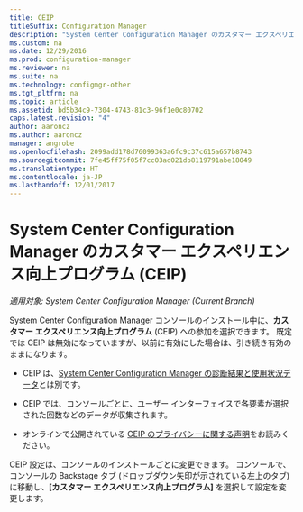 ```yaml
---
title: CEIP
titleSuffix: Configuration Manager
description: "System Center Configuration Manager のカスタマー エクスペリエンス向上プログラムの設定について説明します。"
ms.custom: na
ms.date: 12/29/2016
ms.prod: configuration-manager
ms.reviewer: na
ms.suite: na
ms.technology: configmgr-other
ms.tgt_pltfrm: na
ms.topic: article
ms.assetid: bd5b34c9-7304-4743-81c3-96f1e0c80702
caps.latest.revision: "4"
author: aaroncz
ms.author: aaroncz
manager: angrobe
ms.openlocfilehash: 2099add178d76099363a6fc9c37c615a657b8743
ms.sourcegitcommit: 7fe45ff75f05f7cc03ad021db8119791abe18049
ms.translationtype: HT
ms.contentlocale: ja-JP
ms.lasthandoff: 12/01/2017
---
```

# <a name="customer-experience-improvement-program-ceip-for-system-center-configuration-manager"></a>System Center Configuration Manager のカスタマー エクスペリエンス向上プログラム (CEIP)

*適用対象: System Center Configuration Manager (Current Branch)*

System Center Configuration Manager コンソールのインストール中に、**カスタマー エクスペリエンス向上プログラム** (CEIP) への参加を選択できます。 既定では CEIP は無効になっていますが、以前に有効にした場合は、引き続き有効のままになります。  

-   CEIP は、[System Center Configuration Manager の診断結果と使用状況データ](../../../core/plan-design/diagnostics/diagnostics-and-usage-data.md)とは別です。  

-   CEIP では、コンソールごとに、ユーザー インターフェイスで各要素が選択された回数などのデータが収集されます。  

-   オンラインで公開されている [CEIP のプライバシーに関する声明](https://www.microsoft.com/products/ceip/en-us/privacypolicy.mspx)をお読みください。  

CEIP 設定は、コンソールのインストールごとに変更できます。 コンソールで、コンソールの Backstage タブ (ドロップダウン矢印が示されている左上のタブ) に移動し、**[カスタマー エクスペリエンス向上プログラム]** を選択して設定を変更します。  
